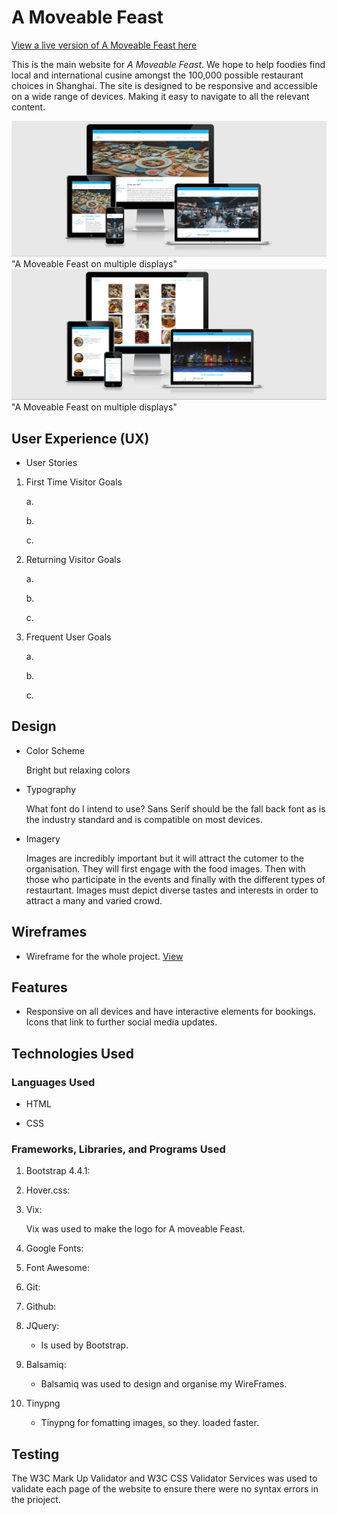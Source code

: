 # **A Moveable Feast**

[View a live version of A Moveable Feast here](https://michellecoffey.github.io/A_Moveable_Feast_Shanghai/index.html)

This is the main website for *A Moveable Feast*. We hope to help foodies find local and international cusine amongst the 100,000 possible restaurant choices          in Shanghai. The site is designed to be responsive and accessible on a wide range of devices. Making it easy to navigate to all the relevant content.


![alt text](images/display.png) "A Moveable Feast on multiple displays"
![alt text](images/displaydiff.png) "A Moveable Feast on multiple displays"
## User Experience (UX)

* User Stories 
 
 1. First Time Visitor Goals

    a. 

    b. 

    c. 

 2. Returning Visitor Goals 

    a. 

    b. 

    c. 

 3. Frequent User Goals 

    a. 

    b. 

    c. 


  ## Design 

  * Color Scheme  

    Bright but relaxing colors  

  * Typography 
    
    What font do I intend to use? Sans Serif should be the fall back font as is the industry standard and is compatible on most devices. 

  * Imagery

    Images are incredibly important but it will attract the cutomer to the organisation. They will first engage with the food images. Then with those who participate in the events and finally with the different types of restaurtant. Images must depict diverse tastes and interests in order to attract a many and varied crowd. 

  
## Wireframes

* Wireframe for the whole project. [View](wireframe/amf.pdf)
  
## Features  

* Responsive on all devices and have interactive elements for bookings. Icons that link to further social media updates.

## Technologies Used 

### Languages Used 


* HTML

* CSS


### Frameworks, Libraries, and Programs Used 

1. Bootstrap 4.4.1:

2. Hover.css:

3.  Vix:

    Vix was used to make the logo for A moveable Feast. 

4. Google Fonts:

5. Font Awesome:

6. Git:

7. Github:

8. JQuery: 

    * Is used by Bootstrap.

9. Balsamiq: 

    * Balsamiq was used to design and organise my WireFrames. 

10. Tinypng
     * Tinypng for fomatting images, so they. loaded faster.

## Testing 

The W3C Mark Up Validator and W3C CSS Validator Services was used to validate each page of the website to ensure there were no syntax errors in the prioject. 
